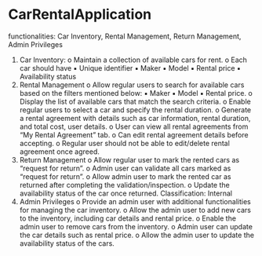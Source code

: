 # CarRentalApplication
functionalities: Car Inventory, Rental Management, Return Management, Admin Privileges


1. Car Inventory:
    o Maintain a collection of available cars for rent.
    o Each car should have 
    ▪ Unique identifier
    ▪ Maker
    ▪ Model
    ▪ Rental price
    ▪ Availability status
2. Rental Management
    o Allow regular users to search for available cars based on the filters 
    mentioned below:
    ▪ Maker
    ▪ Model
    ▪ Rental price.
    o Display the list of available cars that match the search criteria.
    o Enable regular users to select a car and specify the rental duration.
    o Generate a rental agreement with details such as car information, rental 
    duration, and total cost, user details.
    o User can view all rental agreements from “My Rental Agreement” tab.
    o Can edit rental agreement details before accepting.
    o Regular user should not be able to edit/delete rental agreement once 
    agreed.
3. Return Management
    o Allow regular user to mark the rented cars as “request for return”.
    o Admin user can validate all cars marked as “request for return”.
    o Allow admin user to mark the rented car as returned after completing the 
    validation/inspection.
    o Update the availability status of the car once returned.
    Classification: Internal
4. Admin Privileges
    o Provide an admin user with additional functionalities for managing the 
    car inventory.
    o Allow the admin user to add new cars to the inventory, including car 
    details and rental price.
    o Enable the admin user to remove cars from the inventory.
    o Admin user can update the car details such as rental price.
    o Allow the admin user to update the availability status of the cars.
